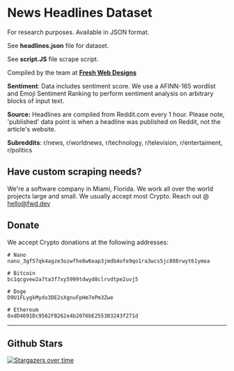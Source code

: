 # News Headlines Dataset

For research purposes. Available in JSON format. 

See **headlines.json** file for dataset. 

See **script.JS** file scrape script.  

Compiled by the team at **[Fresh Web Designs](https://github.com/fwd)**

**Sentiment**: Data includes sentiment score. We use a AFINN-165 wordlist and Emoji Sentiment Ranking to perform sentiment analysis on arbitrary blocks of input text.

**Source:** Headlines are compiled from Reddit.com every 1 hour. Please note, 'published' data point is when a headline was published on Reddit, not the article's website.

**Subreddits**: r/news, r/worldnews, r/technology, r/television, r/entertaiment, r/politics

## Have custom scraping needs? 

We're a software company in Miami, Florida. We work all over the world projects large and small. We usually accept most Crypto. Reach out @ hello@fwd.dev 

## Donate

We accept Crypto donations at the following addresses: 

```
# Nano
nano_3gf57qk4agze3ozwfhe8w6oap3jmdb4ofe9qo1ra3wcs5jc888rwyt61ymea

# Bitcoin
bc1qcgvew2a7ta3f7xy5999tdwyd8clrvdtpe2uvj5

# Doge
D9U1FLygkMydx3DE2sXgnuFpHm7ePm3Zwe

# Ethereum
0xdD4691Dc9562FB262e4b2076bE255303243f271d
```

---

## Github Stars

[![Stargazers over time](https://starchart.cc/fwd/news)](https://starchart.cc/fwd/news.svg)
